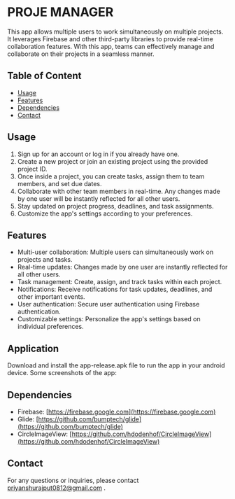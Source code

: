 # PROJE MANAGER

This app allows multiple users to work simultaneously on multiple projects. It leverages Firebase and other third-party libraries to provide real-time collaboration features. With this app, teams can effectively manage and collaborate on their projects in a seamless manner.

## Table of Content
- [Usage](#usage)
- [Features](#features)
- [Dependencies](#dependencies)
- [Contact](#contact)

## Usage
1. Sign up for an account or log in if you already have one.
2. Create a new project or join an existing project using the provided project ID.
3. Once inside a project, you can create tasks, assign them to team members, and set due dates.
4. Collaborate with other team members in real-time. Any changes made by one user will be instantly reflected for all other users.
5. Stay updated on project progress, deadlines, and task assignments.
6. Customize the app's settings according to your preferences.

## Features
- Multi-user collaboration: Multiple users can simultaneously work on projects and tasks.
- Real-time updates: Changes made by one user are instantly reflected for all other users.
- Task management: Create, assign, and track tasks within each project.
- Notifications: Receive notifications for task updates, deadlines, and other important events.
- User authentication: Secure user authentication using Firebase authentication.
- Customizable settings: Personalize the app's settings based on individual preferences.

## Application 
Download and install the app-release.apk file to run the app in your android device.
Some screenshots of the app:


## Dependencies
- Firebase: [https://firebase.google.com](https://firebase.google.com)
- Glide: [https://github.com/bumptech/glide](https://github.com/bumptech/glide)
- CircleImageView: [https://github.com/hdodenhof/CircleImageView](https://github.com/hdodenhof/CircleImageView)

## Contact
For any questions or inquiries, please contact [priyanshurajput0812@gmail.com](mailto:priyanshurajput0812@gmail.com) .
